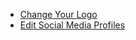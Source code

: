 
  - [Change Your Logo](./01_change_your_logo.md) 
  - [Edit Social Media Profiles](./02_edit_social_media_profiles.md) 
